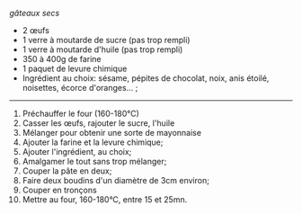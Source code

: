 *gâteaux secs*

- 2 œufs
- 1 verre à moutarde de sucre (pas trop rempli)
- 1 verre à moutarde d'huile (pas trop rempli)
- 350 à 400g de farine
- 1 paquet de levure chimique
- Ingrédient au choix: sésame, pépites de chocolat, noix, anis étoilé, noisettes, écorce d'oranges… ;

---

1. Préchauffer le four (160-180°C)
2. Casser les œufs, rajouter le sucre, l'huile
3. Mélanger pour obtenir une sorte de mayonnaise
4. Ajouter la farine et la levure chimique;
5. Ajouter l'ingrédient, au choix;
6. Amalgamer le tout sans trop mélanger;
7. Couper la pâte en deux;
8. Faire deux boudins d'un diamètre de 3cm environ;
9. Couper en tronçons
10. Mettre au four, 160-180°C, entre 15 et 25mn.
